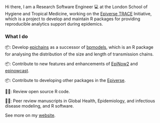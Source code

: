 Hi there, I am a Research Software Engineer :computer: at the London School of Hygiene and Tropical 
Medicine, working on the [Epiverse TRACE](https://github.com/epiverse-trace) Initiative, 
which is a project to develop and maintain R packages for providing reproducible analytics 
support during epidemics.

### What I do

📦: Develop [epichains](https://github.com/epiverse-trace/epichains) as a successor of [bpmodels](https://github.com/epiverse-trace/bpmodels), which is an 
R package for analysing the distribution of the size and length of transmission chains.

📦: Contribute to new features and enhancements of [EpiNow2](https://github.com/epiforecasts/EpiNow2) and [epinowcast](https://github.com/epinowcast/epinowcast).

📦: Contribute to developing other packages in the [Epiverse](https://github.com/epiverse-trace/).

🕵️‍♂️: Review open source R code.

🕵️‍♂️: Peer review manuscripts in Global Health, Epidemiology, and infectious disease modeling, and R software.

See more on my [website](https://jamesmbaazam.github.io/jamesmbaazam/).

